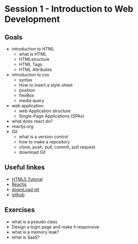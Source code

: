 # Session 1 - Introduction to Web Development

## Goals
- introduction to HTML
	- what is HTML
	- HTMLstructure
	- HTML Tags
  	- HTML Attributes
- introduction to css
 	- syntax
  	- How to insert a style sheet
	- position
	- flexBox
	- media query
- web application
	- web Application structure
	- Single-Page Applications (SPAs)
- what does react do?
- reactjs.org
- Git
	- what is a version control
	- how to make a repository
	- clone, push, pull, commit, pull request
	- download Git

## Useful linkes
- [HTML5 Tutorial](https://www.w3schools.com/html/default.asp)
- [Reactjs](https://reactjs.org)
- [downLoad git](https://git-scm.com/downloads)
- [github](https://github.com)

## Exercises
- what is a pseudo class
- Design a login page and make it responsive
- what is a memory leak?
- what is SaaS?
